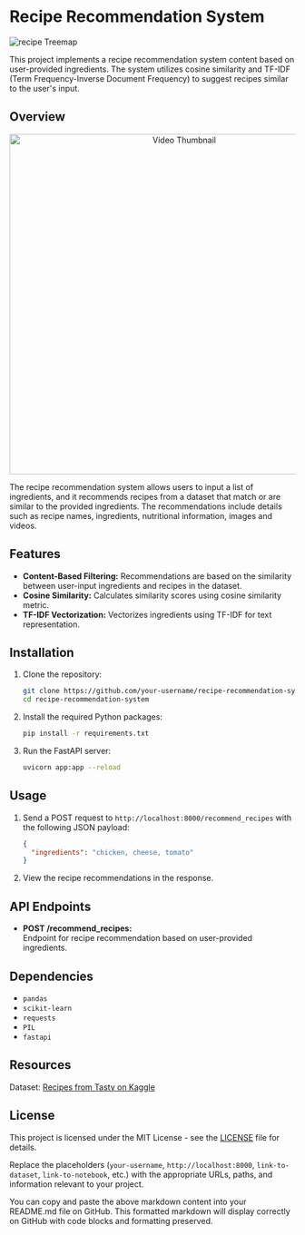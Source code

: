 
# Recipe Recommendation System
![recipe Treemap](https://miro.medium.com/v2/da:true/resize:fit:1200/0*wsWIB7I_n0XYMGca)


This project implements a recipe recommendation system content based on user-provided ingredients. The system utilizes cosine similarity and TF-IDF (Term Frequency-Inverse Document Frequency) to suggest recipes similar to the user's input.

## Overview

<div align="center">
    <a href="https://drive.google.com/uc?export=view&id=1Jw2-b5mPO_qqbWRwtUmvcg-2CZuXaOsv" target="_blank">
        <img src="https://via.placeholder.com/600x340.png?text=Click+to+watch+video" alt="Video Thumbnail" width="600"/>
    </a>
</div>

The recipe recommendation system allows users to input a list of ingredients, and it recommends recipes from a dataset that match or are similar to the provided ingredients. The recommendations include details such as recipe names, ingredients, nutritional information, images and videos.

## Features

- **Content-Based Filtering:** Recommendations are based on the similarity between user-input ingredients and recipes in the dataset.
- **Cosine Similarity:** Calculates similarity scores using cosine similarity metric.
- **TF-IDF Vectorization:** Vectorizes ingredients using TF-IDF for text representation.

## Installation

1. Clone the repository:
   ```bash
   git clone https://github.com/your-username/recipe-recommendation-system.git
   cd recipe-recommendation-system
   ```

2. Install the required Python packages:
   ```bash
   pip install -r requirements.txt
   ```

3. Run the FastAPI server:
   ```bash
   uvicorn app:app --reload
   ```

## Usage

1. Send a POST request to `http://localhost:8000/recommend_recipes` with the following JSON payload:
   ```json
   {
     "ingredients": "chicken, cheese, tomato"
   }
   ```

2. View the recipe recommendations in the response.

## API Endpoints

- **POST /recommend_recipes:**  
  Endpoint for recipe recommendation based on user-provided ingredients.

## Dependencies

- `pandas`
- `scikit-learn`
- `requests`
- `PIL`
- `fastapi`

## Resources

Dataset: [Recipes from Tasty on Kaggle](https://www.kaggle.com/datasets/zeeenb/recipes-from-tasty)

## License

This project is licensed under the MIT License - see the [LICENSE](LICENSE) file for details.


Replace the placeholders (`your-username`, `http://localhost:8000`, `link-to-dataset`, `link-to-notebook`, etc.) with the appropriate URLs, paths, and information relevant to your project.

You can copy and paste the above markdown content into your README.md file on GitHub. This formatted markdown will display correctly on GitHub with code blocks and formatting preserved.
